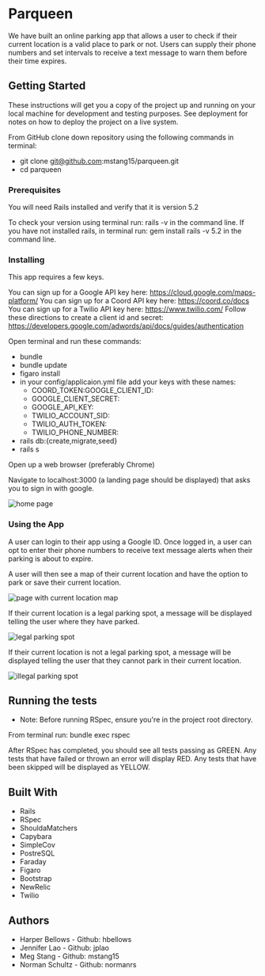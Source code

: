 # Parqueen

We have built an online parking app that allows a user to check if their current location is a valid place to park or not.  Users can supply their phone numbers and set intervals to receive a text message to warn them before their time expires.

## Getting Started

These instructions will get you a copy of the project up and running on your local machine for development and testing purposes. See deployment for notes on how to deploy the project on a live system.

From GitHub clone down repository using the following commands in terminal:
* git clone git@github.com:mstang15/parqueen.git
* cd parqueen

### Prerequisites

You will need Rails installed and verify that it is version 5.2

To check your version using terminal run: rails -v in the command line.
If you have not installed rails, in terminal run: gem install rails -v 5.2 in the command line.


### Installing

This app requires a few keys.

You can sign up for a Google API key here: https://cloud.google.com/maps-platform/
You can sign up for a Coord API key here: https://coord.co/docs
You can sign up for a Twilio API key here: https://www.twilio.com/
Follow these directions to create a client id and secret: https://developers.google.com/adwords/api/docs/guides/authentication

Open terminal and run these commands:
* bundle
* bundle update
* figaro install
* in your config/applicaion.yml file add your keys with these names:
  * COORD_TOKEN:GOOGLE_CLIENT_ID:
  * GOOGLE_CLIENT_SECRET:
  * GOOGLE_API_KEY:
  * TWILIO_ACCOUNT_SID:
  * TWILIO_AUTH_TOKEN:
  * TWILIO_PHONE_NUMBER:
* rails db:{create,migrate,seed}
* rails s

Open up a web browser (preferably Chrome)

Navigate to localhost:3000 (a landing page should be displayed) that asks you to sign in with google.

![home page](Login.png)

### Using the App

A user can login to their app using a Google ID.
Once logged in, a user can opt to enter their phone numbers to receive text message alerts when their parking is about to expire.

A user will then see a map of their current location and have the option to park or save their current location.

![page with current location map](Map.png)

If their current location is a legal parking spot, a message will be displayed telling the user where they have parked.

![legal parking spot](Legal.png)

If their current location is not a legal parking spot, a message will be displayed telling the user that they cannot park in their current location.

![illegal parking spot](Illegal.png)


## Running the tests

* Note: Before running RSpec, ensure you're in the project root directory.

From terminal run: bundle exec rspec

After RSpec has completed, you should see all tests passing as GREEN.  Any tests that have failed or thrown an error will display RED.  Any tests that have been skipped will be displayed as YELLOW.

## Built With

* Rails
* RSpec
* ShouldaMatchers
* Capybara
* SimpleCov
* PostreSQL
* Faraday
* Figaro
* Bootstrap
* NewRelic
* Twilio


## Authors

* Harper Bellows - Github: hbellows
* Jennifer Lao - Github: jplao
* Meg Stang - Github: mstang15
* Norman Schultz - Github: normanrs
